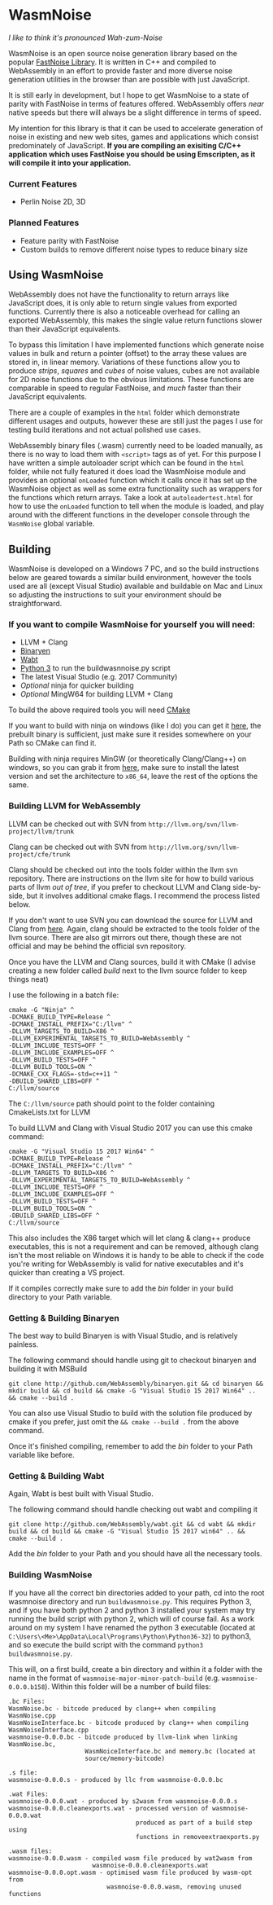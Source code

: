 # WasmNoise

_I like to think it's pronounced Wah-zum-Noise_

WasmNoise is an open source noise generation library based on the popular 
[FastNoise Library](https://github.com/Auburns/FastNoise). It is written in 
C++ and compiled to WebAssembly in an effort to provide faster and more 
diverse noise generation utilities in the browser than are possible with 
just JavaScript. 

It is still early in development, but I hope to get WasmNoise to a state of 
parity with FastNoise in terms of features offered. WebAssembly offers _near_ 
native speeds but there will always be a slight difference in terms of speed. 

My intention for this library is that it can be used to accelerate generation of 
noise in existing and new web sites, games and applications which consist 
predominately of JavaScript. **If you are compiling an exisiting C/C++ application 
which uses FastNoise you should be using Emscripten, as it will compile it into 
your application.** 

### Current Features
- Perlin Noise 2D, 3D

### Planned Features
- Feature parity with FastNoise
- Custom builds to remove different noise types to reduce binary size

## Using WasmNoise
WebAssembly does not have the functionality to return arrays like JavaScript does, 
it is only able to return single values from exported functions. Currently there is 
also a noticeable overhead for calling an exported WebAssembly, this makes the 
single value return functions slower than their JavaScript equivalents. 

To bypass this limitation I have implemented functions which generate noise values 
in bulk and return a pointer (offset) to the array these values are stored in, in 
linear memory. Variations of these functions allow you to produce _strips_, 
_squares_ and _cubes_ of noise values, cubes are not available for 2D noise 
functions due to the obvious limitations. These functions are comparable in speed 
to regular FastNoise, and _much_ faster than their JavaScript equivalents.

There are a couple of examples in the `html` folder which demonstrate different 
usages and outputs, however these are still just the pages I use for testing build 
iterations and not actual polished use cases.

WebAssembly binary files (.wasm) currently need to be loaded manually, as there 
is no way to load them with `<script>` tags as of yet. For this purpose I have 
written a simple autoloader script which can be found in the `html` folder, while 
not fully featured it does load the WasmNoise module and provides an optional 
`onLoaded` function which it calls once it has set up the WasmNoise object as well 
as some extra functionality such as wrappers for the functions which return arrays.
Take a look at `autoloadertest.html` for how to use the `onLoaded` function to tell 
when the module is loaded, and play around with the different functions in the 
developer console through the `WasmNoise` global variable. 

## Building
WasmNoise is developed on a Windows 7 PC, and so the build instructions below 
are geared towards a similar build environment, however the tools used are all 
(except Visual Studio) available and buildable on Mac and Linux so adjusting the 
instructions to suit your environment should be straightforward.

### If you want to compile WasmNoise for yourself you will need:
- LLVM + Clang
- [Binaryen](https://github.com/WebAssembly/binaryen)
- [Wabt](https://github.com/WebAssembly/wabt)
- [Python 3](https://www.python.org/downloads/) to run the buildwasnnoise.py script
- The latest Visual Studio (e.g. 2017 Community)
- _Optional_ ninja for quicker building 
- _Optional_ MingW64 for building LLVM + Clang

To build the above required tools you will need [CMake](https://cmake.org/download/)

If you want to build with ninja on windows (like I do) you can get it [here](https://github.com/ninja-build/ninja/releases), 
the prebuilt binary is sufficient, just make sure it resides somewhere on your Path 
so CMake can find it.

Building with ninja requires MinGW (or theoretically Clang/Clang++) on windows, so 
you can grab it from [here](https://mingw-w64.org/doku.php/download/mingw-builds), 
make sure to install the latest version and set the architecture to `x86_64`, 
leave the rest of the options the same.

### Building LLVM for WebAssembly
LLVM can be checked out with SVN from `http://llvm.org/svn/llvm-project/llvm/trunk` 

Clang can be checked out with SVN from `http://llvm.org/svn/llvm-project/cfe/trunk`

Clang should be checked out into the tools folder within the llvm svn repository. 
There are instructions on the llvm site for how to build various parts of llvm _out 
of tree_, if you prefer to checkout LLVM and Clang side-by-side, but it involves 
additional cmake flags. I recommend the process listed below.

If you don't want to use SVN you can download the source for LLVM and Clang from 
[here](http://releases.llvm.org/download.html#5.0.0). Again, clang should be 
extracted to the tools folder of the llvm source. There are also git mirrors out 
there, though these are not official and may be behind the official svn repository.

Once you have the LLVM and Clang sources, build it with CMake (I advise creating a 
new folder called _build_ next to the llvm source folder to keep things neat)

I use the following in a batch file:
```
cmake -G "Ninja" ^
-DCMAKE_BUILD_TYPE=Release ^
-DCMAKE_INSTALL_PREFIX="C:/llvm" ^
-DLLVM_TARGETS_TO_BUILD=X86 ^
-DLLVM_EXPERIMENTAL_TARGETS_TO_BUILD=WebAssembly ^
-DLLVM_INCLUDE_TESTS=OFF ^
-DLLVM_INCLUDE_EXAMPLES=OFF ^
-DLLVM_BUILD_TESTS=OFF ^
-DLLVM_BUILD_TOOLS=ON ^
-DCMAKE_CXX_FLAGS=-std=c++11 ^
-DBUILD_SHARED_LIBS=OFF ^
C:/llvm/source
```
The `C:/llvm/source` path should point to the folder containing CmakeLists.txt for 
LLVM

To build LLVM and Clang with Visual Studio 2017 you can use this cmake command:
```
cmake -G "Visual Studio 15 2017 Win64" ^
-DCMAKE_BUILD_TYPE=Release ^
-DCMAKE_INSTALL_PREFIX="C:/llvm" ^
-DLLVM_TARGETS_TO_BUILD=X86 ^
-DLLVM_EXPERIMENTAL_TARGETS_TO_BUILD=WebAssembly ^
-DLLVM_INCLUDE_TESTS=OFF ^
-DLLVM_INCLUDE_EXAMPLES=OFF ^
-DLLVM_BUILD_TESTS=OFF ^
-DLLVM_BUILD_TOOLS=ON ^
-DBUILD_SHARED_LIBS=OFF ^
C:/llvm/source
```

This also includes the X86 target which will let clang & clang++ produce 
executables, this is not a requirement and can be removed, although clang isn't the 
most reliable on Windows it is handy to be able to check if the code you're writing 
for WebAssembly is valid for native executables and it's quicker than creating a VS 
project.

If it compiles correctly make sure to add the *bin* folder in your build directory 
to your Path variable.

### Getting & Building Binaryen
The best way to build Binaryen is with Visual Studio, and is relatively painless.

The following command should handle using git to checkout binaryen and building it 
with MSBuild
```
git clone http://github.com/WebAssembly/binaryen.git && cd binaryen && mkdir build && cd build && cmake -G "Visual Studio 15 2017 Win64" .. && cmake --build .
```

You can also use Visual Studio to build with the solution file produced by cmake if 
you prefer, just omit the `&& cmake --build .` from the above command.

Once it's finished compiling, remember to add the *bin* folder to your Path 
variable like before.

### Getting & Building Wabt
Again, Wabt is best built with Visual Studio.

The following command should handle checking out wabt and compiling it
```
git clone http://github.com/WebAssembly/wabt.git && cd wabt && mkdir build && cd build && cmake -G "Visual Studio 15 2017 win64" .. && cmake --build .
```

Add the *bin* folder to your Path and you should have all the necessary tools.

### Building WasmNoise 
If you have all the correct bin directories added to your path, cd into the root 
wasmnoise directory and run `buildwasmnoise.py`. This requires Python 3, and if you 
have both python 2 and python 3 installed your system may try running the build 
script with python 2, which will of course fail. As a work around on my system I 
have renamed the python 3 executable (located at 
`C:\Users\<Me>\AppData\Local\Programs\Python\Python36-32`) to python3, and so 
execute the build script with the command `python3 buildwasmnoise.py`.

This will, on a first build, create a bin directory and within it a folder with the name in the format of `wasmnoise-major-minor-patch-build` (e.g. `wasmnoise-0.0.0.b158`). Within this folder will be a number of build files:

```
.bc Files:
WasmNoise.bc - bitcode produced by clang++ when compiling WasmNoise.cpp
WasmNoiseInterface.bc - bitcode produced by clang++ when compiling WasmNoiseInterface.cpp
wasmnoise-0.0.0.bc - bitcode produced by llvm-link when linking WasmNoise.bc, 
                     WasmNoiceInterface.bc and memory.bc (located at 
                     source/memory-bitcode)

.s file:
wasmnoise-0.0.0.s - produced by llc from wasmnoise-0.0.0.bc

.wat Files:
wasmnoise-0.0.0.wat - produced by s2wasm from wasmnoise-0.0.0.s
wasmnoise-0.0.0.cleanexports.wat - processed version of wasmnoise-0.0.0.wat 
                                   produced as part of a build step using 
                                   functions in removeextraexports.py

.wasm files:
wasmnoise-0.0.0.wasm - compiled wasm file produced by wat2wasm from 
                       wasmnoise-0.0.0.cleanexports.wat
wasmnoise-0.0.0.opt.wasm - optimised wasm file produced by wasm-opt from 
                           wasmnoise-0.0.0.wasm, removing unused functions
```


